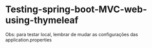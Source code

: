 # Testing-spring-boot-MVC-web-using-thymeleaf


Obs: para testar local, lembrar de mudar as configurações das application.properties
